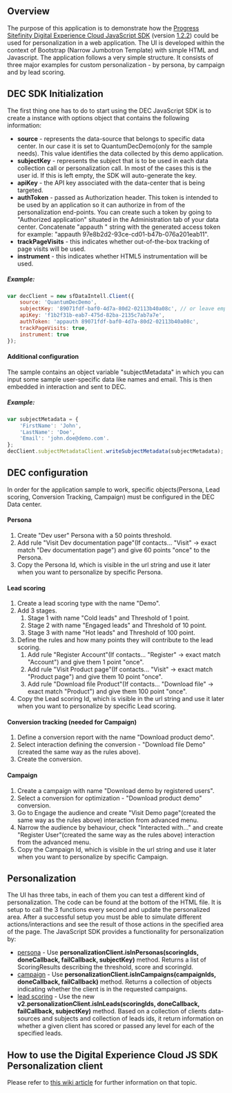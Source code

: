 ## Overview
The purpose of this application is to demonstrate how the [Progress Sitefinity Digital Experience Cloud JavaScript SDK](http://docs.sitefinity.com/dec/leverage-the-javascript-sdk-to-capture-client-side-behavior) (version [1.2.2](https://decsitefinitycdn.blob.core.windows.net/sdk/telerik-dec-client.min.1.2.2.js)) could be used for personalization in a web application. The UI is developed within the context of Bootstrap (Narrow Jumbotron Template) with simple HTML and Javascript. The application follows a very simple structure. It consists of three major examples for custom personalization - by persona, by campaign and by lead scoring.

## DEC SDK Initialization
The first thing one has to do to start using the DEC JavaScript SDK is to create a instance with options object that contains the following information:
- **source** - represents the data-source that belongs to specific data center. In our case it is set to QuantumDecDemo(only for the sample needs). This value identifies the data collected by this demo application.
- **subjectKey** - represents the subject that is to be used in each data collection call or personalization call. In most of the cases this is the user id. If this is left empty, the SDK will auto-generate the key.
- **apiKey** - the API key associated with the data-center that is being targeted. 
- **authToken** - passed as Authorization header. This token is intended to be used by an application so it can authorize in from of the personalization end-points. You can create such a token by going to "Authorized application" situated in the Administration tab of your data center. Concatenate "appauth " string with the generated access token for example: "appauth 97e8b2d2-93ce-cd01-b47b-076a201eab11".
- **trackPageVisits** - this indicates whether out-of-the-box tracking of page visits will be used.
- **instrument** - this indicates whether HTML5 instrumentation will be used.
##### Example:
```javascript
var decClient = new sfDataIntell.Client({
    source: 'QuantumDecDemo',
    subjectKey: '89071fdf-baf0-4d7a-80d2-02113b40a08c', // or leave empty to auto-generate id
    apiKey: 'f1b2f31b-eab7-475d-82ba-2135c7ab7a7e',
    authToken: 'appauth 89071fdf-baf0-4d7a-80d2-02113b40a08c',
    trackPageVisits: true,
    instrument: true
});
```

#### Additional configuration
The sample contains an object variable "subjectMetadata" in which you can input some sample user-specific data like names and email. This is then embedded in interaction and sent to DEC.
##### Example:
```javascript
var subjectMetadata = {
    'FirstName': 'John',
    'LastName': 'Doe',
    'Email': 'john.doe@demo.com'.
};
decClient.subjectMetadataClient.writeSubjectMetadata(subjectMetadata);
```

## DEC configuration
In order for the application sample to work, specific objects(Persona, Lead scoring, Conversion Tracking, Campaign) must be configured in the DEC Data center.

#### Persona
1. Create "Dev user" Persona with a 50 points threshold.
1. Add rule "Visit Dev documentation page"(If contacts... "Visit" -> exact match "Dev documentation page") and give 60 points "once" to the Persona.
1. Copy the Persona Id, which is visible in the url string and use it later when you want to personalize by specific Persona.

#### Lead scoring
1. Create a lead scoring type with the name "Demo".
1. Add 3 stages.
   1. Stage 1 with name "Cold leads" and Threshold of 1 point.
   1. Stage 2 with name "Engaged leads" and Threshold of 10 point.
   1. Stage 3 with name "Hot leads" and Threshold of 100 point.
1. Define the rules and how many points they will contribute to the lead scoring.
   1. Add rule "Register Account"(If contacts... "Register" -> exact match "Account") and give them 1 point "once".
   1. Add rule "Visit Product page"(If contacts... "Visit" -> exact match "Product page") and give them 10 point "once".
   1. Add rule "Download file Product"(If contacts... "Download file" -> exact match "Product") and give them 100 point "once".
1. Copy the Lead scoring Id, which is visible in the url string and use it later when you want to personalize by specific Lead scoring.

#### Conversion tracking (needed for Campaign)
1. Define a conversion report with the name "Download product demo".
1. Select interaction defining the conversion - "Download file Demo"(created the same way as the rules above).
1. Create the conversion.

#### Campaign
1. Create a campaign with name "Download demo by registered users".
1. Select a conversion for optimization - "Download product demo" conversion.
1. Go to Engage the audience and create "Visit Demo page"(created the same way as the rules above) interaction from advanced menu.
1. Narrow the audience by behaviour, check "Interacted with..." and create "Register User"(created the same way as the rules above) interaction from the advanced menu.
1. Copy the Campaign Id, which is visible in the url string and use it later when you want to personalize by specific Campaign.

## Personalization
The UI has three tabs, in each of them you can test a different kind of personalization. The code can be found at the bottom of the HTML file. It is setup to call the 3 functions every second and update the personalized area. After a successful setup you must be able to simulate different actions/interactions and see the result of those actions in the specified area of the page.
The JavaScript SDK provides a functionality for personalization by:
- [persona](http://docs.sitefinity.com/dec/personas-profile-your-audience) - Use **personalizationClient.isInPersonas(scoringIds, doneCallback, failCallback, subjectKey)** method. Returns a list of ScoringResults describing the threshold, score and scoringId.
- [campaign](http://docs.sitefinity.com/dec/campaigns-define-and-track) - Use **personalizationClient.isInCampaigns(campaignIds, doneCallback, failCallback)** method. Returns a collection of objects indicating whether the client is in the requested campaigns.
- [lead scoring](http://docs.sitefinity.com/dec/lead-scoring-align-marketing-and-sales) - Use the new **v2.personalizationClient.isInLeads(scoringIds, doneCallback, failCallback, subjectKey)** method. Based on a collection of clients data-sources and subjects and collection of leads ids, it return information on whether a given client has scored or passed any level for each of the specified leads.

## How to use the Digital Experience Cloud JS SDK Personalization client
Please refer to [this wiki article](https://github.com/Sitefinity/dec-samples/wiki/DEC-JS-SDK-Personalization-Client) for further information on that topic. 